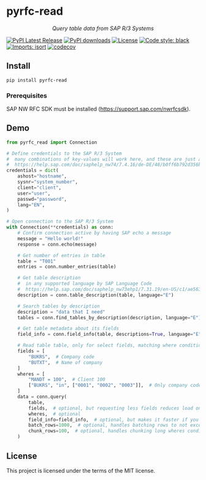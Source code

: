 # pyrfc-read

<p align="center">
    <em>Query table data from SAP R/3 Systems</em>
</p>

[![PyPI Latest Release](https://img.shields.io/pypi/v/pyrfc-read.svg)](https://pypi.org/project/pyrfc-read/)
[![PyPI downloads](https://static.pepy.tech/badge/pyrfc-read)](https://pepy.tech/project/pyrfc-read)
[![License](https://img.shields.io/github/license/amarvin/pyrfc-read)](https://github.com/amarvin/pyrfc-read/blob/main/LICENSE)
[![Code style: black](https://img.shields.io/badge/code%20style-black-000000.svg)](https://github.com/psf/black)
[![Imports: isort](https://img.shields.io/badge/%20imports-isort-%231674b1?style=flat&labelColor=ef8336)](https://pycqa.github.io/isort/)
[![codecov](https://codecov.io/gh/amarvin/pyrfc-read/branch/main/graph/badge.svg)](https://codecov.io/gh/amarvin/pyrfc-read)

## Install

```
pip install pyrfc-read
```

### Prerequisites

SAP NW RFC SDK must be installed (https://support.sap.com/nwrfcsdk).

## Demo

```py
from pyrfc_read import Connection

# Define credentials to the SAP R/3 System
#  many combinations of key-values will work here, and these are just an example
#  https://help.sap.com/doc/saphelp_nw74/7.4.16/de-DE/48/b0ff6b792d356be10000000a421937/frameset.htm
credentials = dict(
    ashost="hostname",
    sysnr="system_number",
    client="client",
    user="user",
    passwd="password",
    lang="EN",
)

# Open connection to the SAP R/3 System
with Connection(**credentials) as conn:
    # Confirm connection active by having SAP echo a message
    message = "Hello world!"
    response = conn.echo(message)

    # Get number of entries in table
    table = "T001"
    entries = conn.number_entries(table)

    # Get table description
    #  in any supported language by SAP Language Code
    #  https://help.sap.com/doc/saphelp_nw73ehp1/7.31.19/en-US/c1/ae563cd2ad4f0ce10000000a11402f/content.htm?no_cache=true
    description = conn.table_description(table, language="E")

    # Search tables by description
    description = "data that I need"
    tables = conn.find_tables_by_description(description, language="E")

    # Get table metadata about its fields
    field_info = conn.field_info(table, descriptions=True, language="E")

    # Read table table, only for select fields, matching where conditions
    fields = [
        "BUKRS",  # Company code
        "BUTXT",  # Name of company
    ]
    wheres = [
        "MANDT = 100",  # Client 100
        ["BUKRS", "in", ["0001", "0002", "0003"]],  # Only company codes 1, 2 and 3
    ]
    data = conn.query(
        table,
        fields,  # optional, but requesting less fields reduces load on SAP
        wheres,  # optional
        field_info=field_info,  # optional, but makes it faster if you already it
        batch_rows=1000,  # optional, handles batching rows to not exceed SAP's output limit
        chunk_rows=100,  # optional, handles chunking long wheres conditions to not exceed SAP's input limit
    )
```

## License

This project is licensed under the terms of the MIT license.

